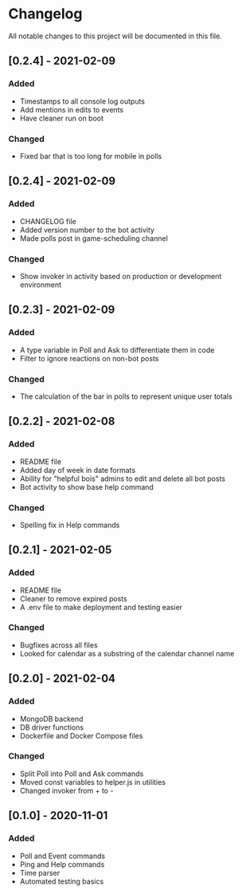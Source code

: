 # Changelog
All notable changes to this project will be documented in this file.

## [0.2.4] - 2021-02-09
### Added
- Timestamps to all console log outputs
- Add mentions in edits to events
- Have cleaner run on boot

### Changed
- Fixed bar that is too long for mobile in polls

## [0.2.4] - 2021-02-09
### Added
- CHANGELOG file
- Added version number to the bot activity
- Made polls post in game-scheduling channel

### Changed
- Show invoker in activity based on production or development environment

## [0.2.3] - 2021-02-09
### Added
- A type variable in Poll and Ask to differentiate them in code
- Filter to ignore reactions on non-bot posts

### Changed
- The calculation of the bar in polls to represent unique user totals

## [0.2.2] - 2021-02-08
### Added
- README file
- Added day of week in date formats
- Ability for "helpful bois" admins to edit and delete all bot posts
- Bot activity to show base help command

### Changed
- Spelling fix in Help commands

## [0.2.1] - 2021-02-05
### Added
- README file
- Cleaner to remove expired posts
- A .env file to make deployment and testing easier

### Changed
- Bugfixes across all files
- Looked for calendar as a substring of the calendar channel name

## [0.2.0] - 2021-02-04
### Added
- MongoDB backend
- DB driver functions
- Dockerfile and Docker Compose files

### Changed
- Split Poll into Poll and Ask commands
- Moved const variables to helper.js in utilities
- Changed invoker from + to -

## [0.1.0] - 2020-11-01
### Added
- Poll and Event commands
- Ping and Help commands
- Time parser
- Automated testing basics
